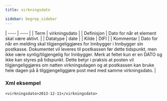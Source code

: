```yaml
---
title: virkningsdato

sidebar: begrep_sidebar
---
```


| ---- | ---- |
| Term | virkningsdato |
| Definisjon | Dato for når et element skal være aktivt. |
| Datatype | date |
| Kilde | DIFI |
| Kommentar | Dato for når en melding skal tilgjengeliggjøres for Innbygger i Innbygger sin postkasse. Dokumentet vil leveres til postkassen før dette tidspunkt, men ikke være synlig/tilgjengelig for Innbygger. Merk at feltet kun er en DATO og ikke kan styres på tidspunkt. Dette betyr i praksis at posten vil tilgjengeliggjøres om natten virkningsdagen og at postkassen kan bruke hele dagen på å tilggjengeliggjøre post med med samme virkningsdato. | 

### Xml eksempel

```
<virkningsdato>2013-12-11</virkningsdato>
```

